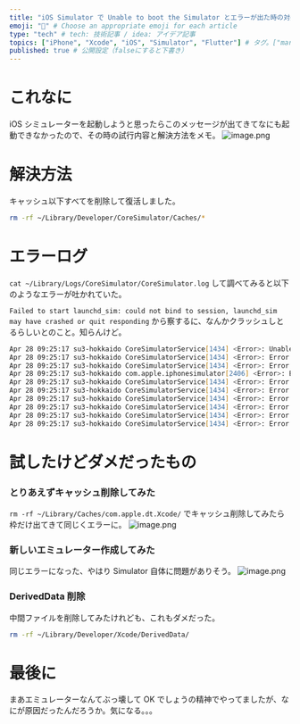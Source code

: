 ```yaml
---
title: "iOS Simulator で Unable to boot the Simulator とエラーが出た時の対処方法" # 記事のタイトル
emoji: "📱" # Choose an appropriate emoji for each article
type: "tech" # tech: 技術記事 / idea: アイデア記事
topics: ["iPhone", "Xcode", "iOS", "Simulator", "Flutter"] # タグ。["markdown", "rust", "aws"]のように指定する
published: true # 公開設定（falseにすると下書き）
---
```

# これなに
iOS シミュレーターを起動しようと思ったらこのメッセージが出てきてなにも起動できなかったので、その時の試行内容と解決方法をメモ。
![image.png](https://qiita-image-store.s3.ap-northeast-1.amazonaws.com/0/2819748/88e84412-8114-9e59-f1f2-56036ab4099d.png)


# 解決方法
キャッシュ以下すべてを削除して復活しました。
```zsh
rm -rf ~/Library/Developer/CoreSimulator/Caches/*
```


# エラーログ
`cat ~/Library/Logs/CoreSimulator/CoreSimulator.log` して調べてみると以下のようなエラーが吐かれていた。

`Failed to start launchd_sim: could not bind to session, launchd_sim may have crashed or quit responding` から察するに、なんかクラッシュしとるらしいとのこと。知らんけど。
```zsh
Apr 28 09:25:17 su3-hokkaido CoreSimulatorService[1434] <Error>: Unable to boot simulator session com.apple.CoreSimulator.SimDevice.DA5009B0-DB8A-4FE0-BB46-EC63E908D72C (isTimeout = YES): Error Domain=com.apple.SimLaunchHostService.RequestError Code=4 "Failed to start launchd_sim: could not bind to session, launchd_sim may have crashed or quit responding" UserInfo={NSLocalizedDescription=Failed to start launchd_sim: could not bind to session, launchd_sim may have crashed or quit responding}
Apr 28 09:25:17 su3-hokkaido CoreSimulatorService[1434] <Error>: Error Domain=NSPOSIXErrorDomain Code=60 "Operation timed out" UserInfo={NSUnderlyingError=0x600001cdf540 {Error Domain=com.apple.SimLaunchHostService.RequestError Code=4 "Failed to start launchd_sim: could not bind to session, launchd_sim may have crashed or quit responding" UserInfo={NSLocalizedDescription=Failed to start launchd_sim: could not bind to session, launchd_sim may have crashed or quit responding}}, NSLocalizedDescription=Unable to boot the Simulator., Session=com.apple.CoreSimulator.SimDevice.DA5009B0-DB8A-4FE0-BB46-EC63E908D72C, NSLocalizedFailureReason=launchd failed to respond.}
Apr 28 09:25:17 su3-hokkaido CoreSimulatorService[1434] <Error>: Error Domain=NSPOSIXErrorDomain Code=60 "Operation timed out" UserInfo={NSUnderlyingError=0x600001cdf540 {Error Domain=com.apple.SimLaunchHostService.RequestError Code=4 "Failed to start launchd_sim: could not bind to session, launchd_sim may have crashed or quit responding" UserInfo={NSLocalizedDescription=Failed to start launchd_sim: could not bind to session, launchd_sim may have crashed or quit responding}}, NSLocalizedDescription=Unable to boot the Simulator., Session=com.apple.CoreSimulator.SimDevice.DA5009B0-DB8A-4FE0-BB46-EC63E908D72C, NSLocalizedFailureReason=launchd failed to respond.}
Apr 28 09:25:17 su3-hokkaido com.apple.iphonesimulator[2406] <Error>: Error Domain=NSPOSIXErrorDomain Code=60 "Operation timed out" UserInfo={NSUnderlyingError=0x6000036f54a0 {Error Domain=com.apple.SimLaunchHostService.RequestError Code=4 "Failed to start launchd_sim: could not bind to session, launchd_sim may have crashed or quit responding" UserInfo={NSLocalizedDescription=Failed to start launchd_sim: could not bind to session, launchd_sim may have crashed or quit responding}}, NSLocalizedDescription=Unable to boot the Simulator., Session=com.apple.CoreSimulator.SimDevice.DA5009B0-DB8A-4FE0-BB46-EC63E908D72C, NSLocalizedFailureReason=launchd failed to respond.}
Apr 28 09:25:17 su3-hokkaido CoreSimulatorService[1434] <Error>: Error Domain=com.apple.CoreSimulator.SimError Code=405 "Unable to lookup in current state: Shutdown" UserInfo={NSLocalizedDescription=Unable to lookup in current state: Shutdown}
Apr 28 09:25:17 su3-hokkaido CoreSimulatorService[1434] <Error>: Error looking up host support port: Error Domain=com.apple.CoreSimulator.SimError Code=405 "Unable to lookup in current state: Shutdown" UserInfo={NSLocalizedDescription=Unable to lookup in current state: Shutdown}
Apr 28 09:25:17 su3-hokkaido CoreSimulatorService[1434] <Error>: Error Domain=com.apple.CoreSimulator.SimError Code=405 "Unable to lookup in current state: Shutdown" UserInfo={NSLocalizedDescription=Unable to lookup in current state: Shutdown}
Apr 28 09:25:17 su3-hokkaido CoreSimulatorService[1434] <Error>: Error Domain=com.apple.CoreSimulator.SimError Code=405 "Unable to lookup in current state: Shutdown" UserInfo={NSLocalizedDescription=Unable to lookup in current state: Shutdown}
Apr 28 09:25:17 su3-hokkaido CoreSimulatorService[1434] <Error>: Error looking up host support port: Error Domain=com.apple.CoreSimulator.SimError Code=405 "Unable to lookup in current state: Shutdown" UserInfo={NSLocalizedDescription=Unable to lookup in current state: Shutdown}
Apr 28 09:25:17 su3-hokkaido CoreSimulatorService[1434] <Error>: Error Domain=com.apple.CoreSimulator.SimError Code=405 "Unable to lookup in current state: Shutdown" UserInfo={NSLocalizedDescription=Unable to lookup in current state: Shutdown}
```

# 試したけどダメだったもの
### とりあえずキャッシュ削除してみた
`rm -rf ~/Library/Caches/com.apple.dt.Xcode/` でキャッシュ削除してみたら枠だけ出てきて同じくエラーに。
![image.png](https://qiita-image-store.s3.ap-northeast-1.amazonaws.com/0/2819748/0ca4e2f0-e763-8b4c-de8f-3f69b43e8bd7.png)

### 新しいエミュレーター作成してみた
同じエラーになった、やはり Simulator 自体に問題がありそう。
![image.png](https://qiita-image-store.s3.ap-northeast-1.amazonaws.com/0/2819748/5f481403-e0d8-a510-8e1a-a1c7adf0ba29.png)

### DerivedData 削除
中間ファイルを削除してみたけれども、これもダメだった。
```zsh
rm -rf ~/Library/Developer/Xcode/DerivedData/
```

# 最後に
まあエミュレーターなんてぶっ壊して OK でしょうの精神でやってましたが、なにが原因だったんだろうか。気になる。。。
